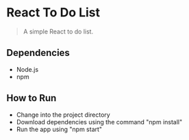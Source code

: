 # React To Do List
> A simple React to do list. 

## Dependencies
* Node.js
* npm

## How to Run

* Change into the project directory
* Download dependencies using the command "npm install"
* Run the app using "npm start"

